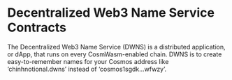 # Decentralized Web3 Name Service Contracts
The Decentralized Web3 Name Service (DWNS) is a distributed application, or dApp, that runs on every CosmWasm-enabled chain. DWNS is to create easy-to-remember names for your Cosmos address like ‘chinhnotional.dwns’ instead of ‘cosmos1sgdk...wfwzy’.
